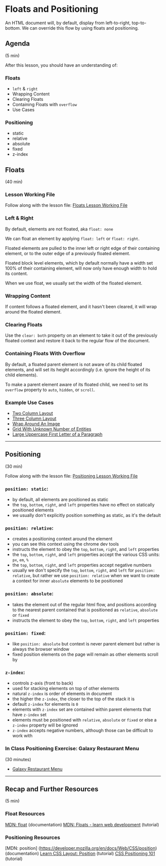 # Floats and Positioning

An HTML document will, by default, display from left-to-right, top-to-bottom. We can override this flow by using floats and positioning.

## Agenda
(5 min)

After this lesson, you should have an understanding of:

### Floats

- `left` & `right`
- Wrapping Content
- Clearing Floats
- Containing Floats with `overflow`
- Use Cases


### Positioning

- static
- relative
- absolute
- fixed
- z-index


## Floats
(40 min)


### Lesson Working File

Follow along with the lesson file: [Floats Lesson Working File](floats/lesson/index.html)


### Left & Right

By default, elements are not floated, aka `float: none`

We can float an element by applying `float: left` or `float: right`.

Floated elements are pulled to the inner left or right edge of their containing element, or to the outer edge of a previously floated element.

Floated block level elements, which by default normally have a width set 100% of their containing element, will now only have enough width to hold its content.

When we use float, we usually set the width of the floated element.


### Wrapping Content

If content follows a floated element, and it hasn't been cleared, it will wrap around the floated element.


### Clearing Floats

Use the `clear: both` property on an element to take it out of the previously floated context and restore it back to the regular flow of the document.


### Containing Floats With Overflow

By default, a floated parent element is not aware of its child floated elements, and will set its height accordingly (i.e. ignore the height of its child elements).

To make a parent element aware of its floated child, we need to set its `overflow` property to `auto`, `hidden`, or `scroll`.


### Example Use Cases

- [Two Column Layout](floats/example-use-cases/two-column-layout/index.html)
- [Three Column Layout](floats/example-use-cases/three-column-layout/index.html)
- [Wrap Around An Image](floats/example-use-cases/wrap-around-img/index.html)
- [Grid With Unknown Number of Entities](floats/example-use-cases/grid-with-unknown-number-of-entities/index.html)
- [Large Uppercase First Letter of a Paragraph](floats/example-use-cases/large-uppercase-first-letter-of-a-paragraph/index.html)


---

## Positioning
(30 min)

Follow along with the lesson file: [Positioning Lesson Working File](positioning/lesson/index.html)


### `position: static`:
- by default, all elements are positioned as static
- the `top`, `bottom`, `right`, and `left` properties have no effect on statically positioned elements
- we usually don't explicitly position something as static, as it's the default


### `position: relative`:
- creates a positioning context around the element
- you can see this context using the chrome dev tools
- instructs the element to obey the `top`, `bottom`, `right`, and `left` properties
- the `top`, `bottom`, `right`, and `left` properties accept the various CSS units: `px`, `em`, `%`
- the `top`, `bottom`, `right`, and `left` properties accept negative numbers
- usually we don't specify the `top`, `bottom`, `right`, and `left` for `position: relative`, but rather we use `position: relative` when we want to create a context for inner `absolute` elements to be positioned


### `position: absolute`:
- takes the element out of the regular html flow, and positions according to the nearest parent contained that is positioned as `relative`, `absolute` or `fixed`
- instructs the element to obey the `top`, `bottom`, `right`, and `left` properties


### `position: fixed`:
- like `position: absolute` but context is never parent element but rather is always the browser window
- fixed position elements on the page will remain as other elements scroll by


### `z-index`:
- controls z-axis (front to back)
- used for stacking elements on top of other elements
- natural `z-index` is order of elements in document
- the higher the `z-index`, the closer to the top of the stack it is
- default `z-index` for elements is `0`
- elements with `z-index` set are contained within parent elements that have `z-index` set
- elements must be positioned with `relative`, `absolute` or `fixed` or else a `z-index` property will be ignored
- `z-index` accepts negative numbers, although those can be difficult to work with


### In Class Positioning Exercise: Galaxy Restaurant Menu
(30 minutes)

* [Galaxy Restaurant Menu](positioning/menu-exercise/galaxy-restaurant-menu.pdf)


---

## Recap and Further Resources
(5 min)


### Float Resources

[MDN: float](https://developer.mozilla.org/en-US/docs/Web/CSS/float) (documentation)
[MDN: Floats - learn web development](https://developer.mozilla.org/en-US/docs/Learn/CSS/CSS_layout/Floats) (tutorial)


### Positioning Resources

[MDN: position] (https://developer.mozilla.org/en/docs/Web/CSS/position) (documentation)
[Learn CSS Layout: Position](http://learnlayout.com/position.html) (tutorial)
[CSS Positioning 101](http://alistapart.com/article/css-positioning-101) (tutorial)
